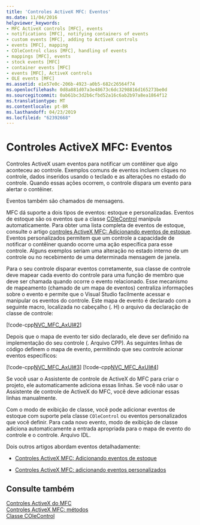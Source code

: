 ```yaml
---
title: 'Controles ActiveX MFC: Eventos'
ms.date: 11/04/2016
helpviewer_keywords:
- MFC ActiveX controls [MFC], events
- notifications [MFC], notifying containers of events
- custom events [MFC], adding to ActiveX controls
- events [MFC], mapping
- COleControl class [MFC], handling of events
- mappings [MFC], events
- stock events [MFC]
- container events [MFC]
- events [MFC], ActiveX controls
- OLE events [MFC]
ms.assetid: e1e57e0c-206b-4923-a0b5-682c26564f74
ms.openlocfilehash: 0d8a881d07a3e48673c6dc3298816d165273be0d
ms.sourcegitcommit: 0ab61bc3d2b6cfbd52a16c6ab2b97a8ea1864f12
ms.translationtype: MT
ms.contentlocale: pt-BR
ms.lasthandoff: 04/23/2019
ms.locfileid: "62392668"
---
```

# <a name="mfc-activex-controls-events"></a>Controles ActiveX MFC: Eventos

Controles ActiveX usam eventos para notificar um contêiner que algo aconteceu ao controle. Exemplos comuns de eventos incluem cliques no controle, dados inseridos usando o teclado e as alterações no estado do controle. Quando essas ações ocorrem, o controle dispara um evento para alertar o contêiner.

Eventos também são chamados de mensagens.

MFC dá suporte a dois tipos de eventos: estoque e personalizadas. Eventos de estoque são os eventos que a classe [COleControl](../mfc/reference/colecontrol-class.md) manipula automaticamente. Para obter uma lista completa de eventos de estoque, consulte o artigo [controles ActiveX MFC: Adicionando eventos de estoque](../mfc/mfc-activex-controls-adding-stock-events-to-an-activex-control.md). Eventos personalizados permitem que um controle a capacidade de notificar o contêiner quando ocorre uma ação específica para esse controle. Alguns exemplos seriam uma alteração no estado interno de um controle ou no recebimento de uma determinada mensagem de janela.

Para o seu controle disparar eventos corretamente, sua classe de controle deve mapear cada evento do controle para uma função de membro que deve ser chamada quando ocorre o evento relacionado. Esse mecanismo de mapeamento (chamado de um mapa de eventos) centraliza informações sobre o evento e permite que o Visual Studio facilmente acessar e manipular os eventos do controle. Este mapa de evento é declarado com a seguinte macro, localizada no cabeçalho (. H) o arquivo da declaração de classe de controle:

[!code-cpp[NVC_MFC_AxUI#2](../mfc/codesnippet/cpp/mfc-activex-controls-events_1.h)]

Depois que o mapa de evento ter sido declarado, ele deve ser definido na implementação do seu controle (. Arquivo CPP). As seguintes linhas de código definem o mapa de evento, permitindo que seu controle acionar eventos específicos:

[!code-cpp[NVC_MFC_AxUI#3](../mfc/codesnippet/cpp/mfc-activex-controls-events_2.cpp)]
[!code-cpp[NVC_MFC_AxUI#4](../mfc/codesnippet/cpp/mfc-activex-controls-events_3.cpp)]

Se você usar o Assistente de controle de ActiveX do MFC para criar o projeto, ele automaticamente adiciona essas linhas. Se você não usar o Assistente de controle de ActiveX do MFC, você deve adicionar essas linhas manualmente.

Com o modo de exibição de classe, você pode adicionar eventos de estoque com suporte pela classe `COleControl` ou eventos personalizados que você definir. Para cada novo evento, modo de exibição de classe adiciona automaticamente a entrada apropriada para o mapa de evento do controle e o controle. Arquivo IDL.

Dois outros artigos abordam eventos detalhadamente:

- [Controles ActiveX MFC: Adicionando eventos de estoque](../mfc/mfc-activex-controls-adding-stock-events-to-an-activex-control.md)

- [Controles ActiveX MFC: adicionando eventos personalizados](../mfc/mfc-activex-controls-adding-custom-events.md)

## <a name="see-also"></a>Consulte também

[Controles ActiveX do MFC](../mfc/mfc-activex-controls.md)<br/>
[Controles ActiveX MFC: métodos](../mfc/mfc-activex-controls-methods.md)<br/>
[Classe COleControl](../mfc/reference/colecontrol-class.md)
